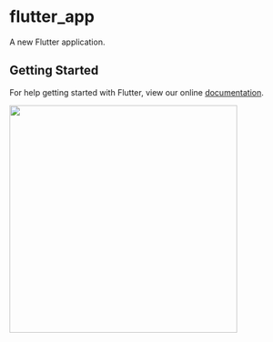# flutter_app

A new Flutter application.

## Getting Started

For help getting started with Flutter, view our online
[documentation](https://flutter.io/).

<img src="https://flutterchina.club/get-started/codelab/images/startup-namer-app.gif" width="400">